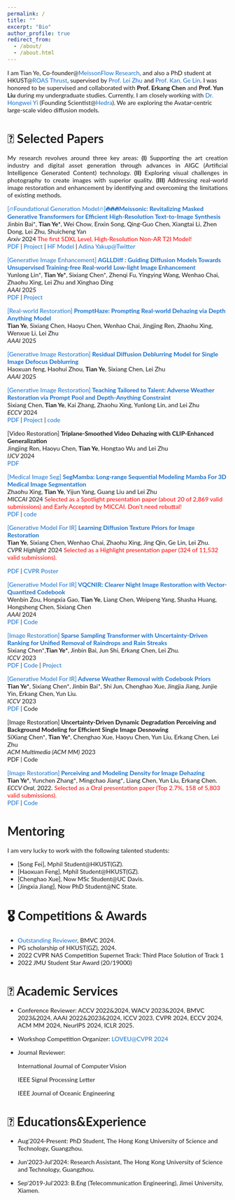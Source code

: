 ```yaml
---
permalink: /
title: ""
excerpt: "Bio"
author_profile: true
redirect_from: 
  - /about/
  - /about.html
---
```

<!-- bundle exec jekyll serve -->
I am Tian Ye, Co-founder@[MeissonFlow Research](https://huggingface.co/MeissonFlow), and also a PhD student at HKUST@[ROAS Thrust](https://www.hkust-gz.edu.cn/academics/hubs-and-thrust-areas/systems-hub/robotics-and-autonomous-systems/), supervised by [Prof. Lei Zhu](https://sites.google.com/site/indexlzhu/home) and [Prof. Kan, Ge Lin](https://repository.hkust.edu.hk/ir/AuthorProfile/kan-ge-lin). I was honored to be supervised and collaborated with **Prof. Erkang Chen** and **Prof. Yun Liu** during my undergraduate studies. Currently, I am closely working with [Dr. Hongwei Yi](https://xyyhw.top/) (Founding Scientist@[Hedra](https://www.hedra.com/)). We are exploring the Avatar-centric large-scale video diffusion models.

# 📝 Selected Papers
<p style='text-align: justify;'> My research revolves around three key areas: <strong>(I)</strong> Supporting the art creation industry and digital asset generation through advances in AIGC (Artificial Intelligence Generated Content) technology. <strong>(II)</strong> Exploring visual challenges in photography to create images with superior quality. <strong>(III)</strong> Addressing real-world image restoration and enhancement by identifying and overcoming the limitations of existing methods.
</p>



<style type="text/css">
    /* Color scheme stolen from Sergey Karayev */
    a {
    color: #1772d0;
    text-decoration:none !important;
    }
    a:focus, a:hover {
    color: #f09228;
    text-decoration:none !important;
    }
    table,td,th,tr{
    	border:none !important;
    }
    body,td,th,tr,p,a {
    font-family: 'Lato', Verdana, Helvetica, sans-serif;
    font-size: 14px
    }
    strong {
    font-family: 'Lato', Verdana, Helvetica, sans-serif;
    font-size: 14px;
    }
    heading {
    font-family: 'Lato', Verdana, Helvetica, sans-serif;
    font-size: 22px;
    }
    papertitle {
    font-family: 'Lato', Verdana, Helvetica, sans-serif;
    font-size: 14px;
    font-weight: 700
    }
    papertitle_just {
    font-family: 'Lato', Verdana, Helvetica, sans-serif;
    font-size: 14px;
    font-weight: 700;
    text-align: justify
    }
    name {
    font-family: 'Lato', Verdana, Helvetica, sans-serif;
    font-size: 32px;
    }
    .one
    {
    width: 160px;
    height: 160px;
    position: relative;
    }
    .two
    {
    width: 160px;
    height: 160px;
    position: absolute;
    transition: opacity .2s ease-in-out;
    -moz-transition: opacity .2s ease-in-out;
    -webkit-transition: opacity .2s ease-in-out;
    }
    .fade {
     transition: opacity .2s ease-in-out;
     -moz-transition: opacity .2s ease-in-out;
     -webkit-transition: opacity .2s ease-in-out;
    }
    span.highlight {
        background-color: #ffffd0;
    }

</style>


<tbody>




<td width="20%">

<script type="text/javascript">

</script>
</td>
<td valign="top" width="80%">
  <a href="https://sites.google.com/view/meissonic/home?authuser=0">
   [🔥Foundational Generation Model🔥]<papertitle_just>🔥🔥🔥Meissonic: Revitalizing Masked Generative Transformers for Efficient High-Resolution Text-to-Image Synthesis</papertitle_just>     
  </a>
  <br>
Jinbin Bai*, <strong>Tian Ye*</strong>, Wei Chow, Enxin Song, Qing-Guo Chen, Xiangtai Li, Zhen Dong, Lei Zhu, Shuicheng Yan
<br>
<em>Arxiv </em> 2024 <span style="color:red;">The first SDXL Level, High-Resolution Non-AR T2I Model!</span> <br>
<a href="https://arxiv.org/abs/2410.08261">PDF</a>
|
<a href="https://sites.google.com/view/meissonic/home?authuser=0">Project</a>
|
<a href="https://huggingface.co/MeissonFlow/Meissonic">HF Model</a>
|
<a href="https://x.com/AdinaYakup/status/1845815299611734141">Adina Yakup@Twitter</a>

<p> </p>
</td>



<td width="20%">

<script type="text/javascript">

</script>
</td>
<td valign="top" width="80%">
  <a href="https://aglldiff.github.io">
   [Generative Image Enhancement] <papertitle_just> AGLLDiff : Guiding Diffusion Models Towards Unsupervised Training-free Real-world Low-light Image Enhancement </papertitle_just>     
  </a>
  <br>
Yunlong Lin*, <strong>Tian Ye*</strong>, Sixiang Chen*, Zhenqi Fu, Yingying Wang, Wenhao Chai, Zhaohu Xing, Lei Zhu and Xinghao Ding
<br>
<em>AAAI </em> 2025  <br>
<a href="https://arxiv.org/pdf/2407.14900">PDF</a>
|
<a href="https://aglldiff.github.io">Project</a>
<p> </p>
</td>


<td width="20%">

<script type="text/javascript">

</script>
</td>
<td valign="top" width="80%">
  <a href="https://aglldiff.github.io">
   [Real-world Restoration] <papertitle_just> PromptHaze: Prompting Real-world Dehazing via Depth Anything Model </papertitle_just>     
  </a>
  <br>
<strong>Tian Ye</strong>, Sixiang Chen, Haoyu Chen, Wenhao Chai, Jingjing Ren, Zhaohu Xing, Wenxue Li, Lei Zhu
<br>
<em>AAAI </em> 2025  <br>
<p> </p>
</td>




<td width="20%">

<script type="text/javascript">

</script>
</td>
<td valign="top" width="80%">
  <a href="https://aglldiff.github.io">
   [Generative Image Restoration] <papertitle_just> Residual Diffusion Deblurring Model for Single Image Defocus Deblurring </papertitle_just>     
  </a>
  <br>
  Haoxuan feng, Haohui Zhou, <strong>Tian Ye</strong>, Sixiang Chen, Lei Zhu
<br>
<em>AAAI </em> 2025  <br>
<p> </p>
</td>


<td width="20%">

<script type="text/javascript">

</script>
</td>
<td valign="top" width="80%">
  <a href="https://github.com/Ephemeral182/ECCV24_T3-DiffWeather">
   [Generative Image Restoration] <papertitle_just> Teaching Tailored to Talent: Adverse Weather Restoration via Prompt Pool and Depth-Anything Constraint</papertitle_just>     
  </a>
  <br>
Sixiang Chen, <strong>Tian Ye</strong>, Kai Zhang, Zhaohu Xing, Yunlong Lin, and Lei Zhu
<br>
<em>ECCV </em> 2024  <br>
<a href="https://arxiv.org/pdf/2409.15739">PDF</a>
|
<a href="https://ephemeral182.github.io/T3-DiffWeather/">Project</a>
|
<a href="https://github.com/Ephemeral182/ECCV24_T3-DiffWeather">code</a>
<p> </p>
</td>




<td width="20%">

<script type="text/javascript">

</script>
</td>
<td valign="top" width="80%">
  <a href="">
   [Video Restoration] <papertitle_just> Triplane-Smoothed Video Dehazing with CLIP-Enhanced Generalization</papertitle_just>     
  </a>
  <br>
Jingjing Ren, Haoyu Chen, <strong>Tian Ye</strong>, Hongtao Wu and Lei Zhu
<br>
<em>IJCV </em> 2024  <br>
<a href="https://link.springer.com/article/10.1007/s11263-024-02161-0">PDF</a>
<p> </p>
</td>



<td width="20%">

<script type="text/javascript">

</script>
</td>
<td valign="top" width="80%">
  <a href="https://arxiv.org/abs/2401.13560">
    [Medical Image Seg] <papertitle_just> SegMamba: Long-range Sequential Modeling Mamba For 3D Medical Image Segmentation</papertitle_just>     
  </a>
  <br>
Zhaohu Xing,  <strong>Tian Ye</strong>, Yijun Yang, Guang Liu and Lei Zhu
<br>
<em>MICCAI </em> 2024 <span style="color:red;"> Selected as a Spotlight presentation paper (about 20 of 2,869 valid submissions) and  Early Accepted by MICCAI. Don't need rebuttal!</span> <br>
<a href="https://arxiv.org/pdf/2401.13560">PDF</a>
|
<a href="https://github.com/ge-xing/SegMamba">code</a>
<p> </p>
</td>


<td width="20%">
<!-- <div class="one"> -->
<!-- <div class="two" id = 'submit23__image'><img src='./files/submit23_after.png'></div>
<img src='./files/submit23_before.png'> -->
<!-- </div> -->
<script type="text/javascript">
// function submit23__start() {
// document.getElementById('submit23__image').style.opacity = "1";
// }
// function submit23__stop() {
// document.getElementById('submit23__image').style.opacity = "0";
// }
// submit23__stop()
</script>
</td>
<td valign="top" width="80%">
  <a href="https://openaccess.thecvf.com/content/CVPR2024/papers/Ye_Learning_Diffusion_Texture_Priors_for_Image_Restoration_CVPR_2024_paper.pdf">
    [Generative Model For IR] <papertitle_just> Learning Diffusion Texture Priors for Image Restoration</papertitle_just>     
  </a>
  <br>
<strong>Tian Ye</strong>, Sixiang Chen, Wenhao Chai, Zhaohu Xing, Jing Qin, Ge Lin, Lei Zhu.
<br>
<em>CVPR Highlight </em> 2024 <span style="color:red;">Selected as a Highlight presentation paper (324 of 11,532 valid submissions).</span><br>

<a href="https://openaccess.thecvf.com/content/CVPR2024/papers/Ye_Learning_Diffusion_Texture_Priors_for_Image_Restoration_CVPR_2024_paper.pdf">PDF</a>
|
<a href="https://owen718.github.io/files/CVPR2024_Poster_DTPM.pdf">CVPR Poster</a>
<p></p>
</td>




<!-- ###################################################################################################-->
<!-- Paper V -->
<!-- <tr onmouseout="submit23__stop()" onmouseover="submit23__start()" > -->
<td width="20%">
<!-- <div class="one"> -->
<!-- <div class="two" id = 'submit23__image'><img src='./files/submit23_after.png'></div>
<img src='./files/submit23_before.png'> -->
<!-- </div> -->
<script type="text/javascript">
// function submit23__start() {
// document.getElementById('submit23__image').style.opacity = "1";
// }
// function submit23__stop() {
// document.getElementById('submit23__image').style.opacity = "0";
// }
// submit23__stop()
</script>
</td>
<td valign="top" width="80%">
  <a href="https://arxiv.org/pdf/2312.08606.pdf">
    [Generative Model For IR]<papertitle_just> VQCNIR: Clearer Night Image Restoration with Vector-Quantized Codebook</papertitle_just>     
  </a>
  <br>
Wenbin Zou, Hongxia Gao, <strong>Tian Ye</strong>, Liang Chen, Weipeng Yang, Shasha Huang, Hongsheng Chen, Sixiang Chen
<br>
<em>AAAI</em> 2024 <br>
<a href="https://arxiv.org/pdf/2312.08606.pdf">PDF</a>
|
<a href="https://github.com/AlexZou14/VQCNIR">Code</a>
<p></p>
</td>




<!-- ###################################################################################################-->
<!-- Paper V -->
<!-- <tr onmouseout="submit23__stop()" onmouseover="submit23__start()" > -->
<td width="20%">

<script type="text/javascript">
// function submit23__start() {
// document.getElementById('submit23__image').style.opacity = "1";
// }
// function submit23__stop() {
// document.getElementById('submit23__image').style.opacity = "0";
// }
// submit23__stop()
</script>
</td>
<td valign="top" width="80%">
  <a href="https://openaccess.thecvf.com/content/ICCV2023/html/Chen_Sparse_Sampling_Transformer_with_Uncertainty-Driven_Ranking_for_Unified_Removal_of_ICCV_2023_paper.html">
    [Image Restoration]<papertitle_just> Sparse Sampling Transformer with Uncertainty-Driven Ranking for Unified Removal of Raindrops and Rain Streaks </papertitle_just>     
  </a>
  <br>
Sixiang Chen*,<strong>Tian Ye*</strong>, Jinbin Bai, Jun Shi, Erkang Chen, Lei Zhu.
  <br>
<em>ICCV</em> 2023 <br>
<a href="https://openaccess.thecvf.com/content/ICCV2023/html/Chen_Sparse_Sampling_Transformer_with_Uncertainty-Driven_Ranking_for_Unified_Removal_of_ICCV_2023_paper.html">PDF</a>
|
<a href="https://github.com/Owen718/UDR-S2Former_deraining">Code</a>
|
<a href="https://ephemeral182.github.io/UDR_S2Former_deraining/">Project</a>
<p></p>
</td>



<td width="20%">
<script type="text/javascript">
// function submit23__start() {
// document.getElementById('submit23__image').style.opacity = "1";
// }
// function submit23__stop() {
// document.getElementById('submit23__image').style.opacity = "0";
// }
// submit23__stop()
</script>
</td>
<td valign="top" width="80%">
  <a href="https://openaccess.thecvf.com/content/ICCV2023/html/Ye_Adverse_Weather_Removal_with_Codebook_Priors_ICCV_2023_paper.html">
   [Generative Model For IR]<papertitle_just> Adverse Weather Removal with Codebook Priors </papertitle_just>     
  </a>
  <br>
<strong>Tian Ye*</strong>, Sixiang Chen*, Jinbin Bai*, Shi Jun, Chenghao Xue, Jingjia Jiang, Junjie Yin, Erkang Chen, Yun Liu.
  <br>
<em>ICCV</em> 2023 <br>
<a href="https://openaccess.thecvf.com/content/ICCV2023/html/Ye_Adverse_Weather_Removal_with_Codebook_Priors_ICCV_2023_paper.html">PDF</a>
|
<a href="">Code</a>
<p></p>
</td>

<!-- Paper V  -->
<!-- ###################################################################################################-->
  






<!-- <td width="20%">
<script type="text/javascript">
</script>
</td>
<td valign="top" width="80%">
  <a href="https://arxiv.org/abs/2306.17201">
    <papertitle_just>MPM: A Unified 2D-3D Human Pose Representation via Masked Pose Modeling </papertitle_just>     
  </a>
  <br>
Zhengyu Zhang, Wenhao Chai, Zhongyu Jiang, <strong>Tian Ye</strong>, Mingli Song, Jenq-Neng Hwang, Gaoang Wang 
  <br>
<em>Under Review.</em> 2023 <br>
<a href="https://arxiv.org/abs/2306.17201">PDF</a>
|
<a href="https://github.com/vvirgooo2/MPM">code</a>
<p>Treat 2D and 3D pose as two different modalities and apply three mask modeling based pretext tasks for human pose pre-training to learn spatial and temporal relations.</p>
</td>
 -->

<!-- ###################################################################################################-->
<!-- Paper V -->
<!-- <tr onmouseout="submit23__stop()" onmouseover="submit23__start()" > -->
<td width="20%">

</td>
<td valign="top" width="80%">
  <a href="">
    [Image Restoration]<papertitle_just> Uncertainty-Driven Dynamic Degradation Perceiving and Background Modeling for Efficient Single Image Desnowing</papertitle_just>     
  </a>
  <br>
SiXiang Chen*, <strong>Tian Ye*</strong>, Chenghao Xue, Haoyu Chen, Yun Liu, Erkang Chen, Lei Zhu
  <br>
<em>ACM Multimedia (ACM MM) </em> 2023 <br>
<a href="">PDF</a>
|
<a href="">Code</a>
<p></p>
</td>


<!-- Paper V  -->
<!-- ###################################################################################################-->
  


<!-- ###################################################################################################-->
<!-- Paper V -->
<!-- <tr onmouseout="submit23__stop()" onmouseover="submit23__start()" > -->
<td width="20%">

<script type="text/javascript">
// function submit23__start() {
// document.getElementById('submit23__image').style.opacity = "1";
// 
</script>
</td>
<td valign="top" width="80%">
  <a href="https://link.springer.com/chapter/10.1007/978-3-031-19800-7_8">
    [Image Restoration]<papertitle_just> Perceiving and Modeling Density for Image Dehazing</papertitle_just>     
  </a>
  <br>
  <strong>Tian Ye*</strong>, Yunchen Zhang*, Mingchao Jiang*, Liang Chen, Yun Liu, Erkang Chen. 
  <!-- <strong>Yeying Jin</strong>, Ruoteng Li, Wenhan Yang, Robby T. Tan
   -->
  <br>
<em>ECCV Oral</em>, 2022. <span style="color:red;">Selected as a Oral presentation paper (Top 2.7%, 158 of 5,803 valid submissions).</span><br>
<a href="https://link.springer.com/chapter/10.1007/978-3-031-19800-7_8">PDF</a>
|
<a href="https://github.com/Owen718/ECCV22-Perceiving-and-Modeling-Density-for-Image-Dehazing">Code</a> 
<p></p>
</td>

<!-- Paper IV Reflectance, AAAI'23 -->
<!-- ###################################################################################################-->



</tbody>


# Mentoring
I am very lucky to work with the following talented students:
- [Song Fei], Mphil Student@HKUST(GZ).
- [Haoxuan Feng], Mphil Student@HKUST(GZ).
- [Chenghao Xue], Now MSc Student@UC Davis.
- [Jingxia Jiang], Now PhD Student@NC State.

# 🎖 Competitions & Awards
- [Outstanding Reviewer](https://bmvc2024.org/people/reviewers/), BMVC 2024.
- PG scholarship of HKUST(GZ), 2024.
- 2022 CVPR NAS Competition Supernet Track: Third Place Solution of Track 1 
- 2022 JMU Student Star Award  (20/19000)


# 💬 Academic Services
- Conference Reviewer: ACCV 2022&2024, WACV 2023&2024, BMVC 2023&2024, AAAI 2022&2023&2024, ICCV 2023, CVPR 2024, ECCV 2024, ACM MM 2024, NeurIPS 2024, ICLR 2025.

- Workshop Competition Organizer: [LOVEU@CVPR 2024](https://sites.google.com/view/loveucvpr24/track1)
  
- Journal Reviewer: 

  International Journal of Computer Vision
  
  IEEE Signal Processing Letter

  IEEE Journal of Oceanic Engineering


# 📖 Educations&Experience

- Aug'2024-Present: PhD Student, The Hong Kong University of Science and Technology, Guangzhou.

- Jun'2023-Jul'2024: Research Assistant, The Hong Kong University of Science and Technology, Guangzhou.
  
- Sep'2019-Jul'2023: B.Eng (Telecommunication Engineering), Jimei University, Xiamen.

<!-- <div style="font-style: italic; font-family: 'Arial Black', Gadget, sans-serif; font-size: 24px;
    background: -webkit-linear-gradient(left, black, yellow, cyan, blue, violet);
    -webkit-background-clip: text;
    -webkit-text-fill-color: transparent;">Adversity shaped me.</div> -->


<script type="text/javascript" id="clustrmaps" src="//clustrmaps.com/map_v2.js?d=KKPhQ-LXT8mek63h4Oa8BltFlbFsTTwZkLrrWb3wFEs&cl=ffffff&w=a"></script>
